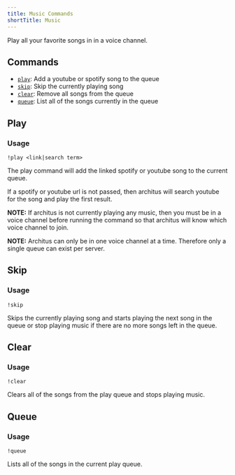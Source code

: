 ```yaml
---
title: Music Commands
shortTitle: Music
---
```


Play all your favorite songs in in a voice channel.

## Commands
- [`play`](./#play): Add a youtube or spotify song to the queue
- [`skip`](./#skip): Skip the currently playing song
- [`clear`](./#clear): Remove all songs from the queue
- [`queue`](./#queue): List all of the songs currently in the queue

## Play

### Usage
```
!play <link|search term>
```

The play command will add the linked spotify or youtube song to the current queue.

If a spotify or youtube url is not passed, then architus will search youtube for the song and play
the first result.

<Alert type="info">

**NOTE:** If architus is not currently playing any music, then you must be in a voice channel before
running the command so that architus will know which voice channel to join.

</Alert>

<Alert type="info">

**NOTE:** Architus can only be in one voice channel at a time. Therefore only a single queue can exist
per server.

</Alert>

## Skip

### Usage
```
!skip
```

Skips the currently playing song and starts playing the next song in the queue or stop playing music
if there are no more songs left in the queue.

## Clear

### Usage
```
!clear
```

Clears all of the songs from the play queue and stops playing music.

## Queue

### Usage
```
!queue
```

Lists all of the songs in the current play queue.
